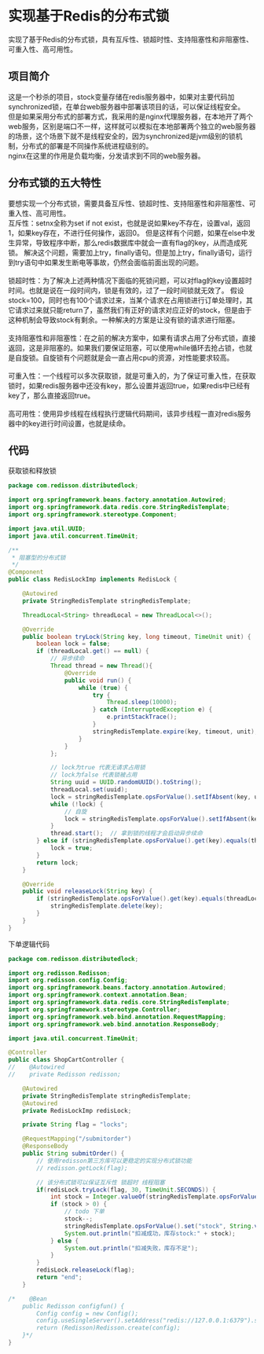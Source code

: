 # 实现基于Redis的分布式锁
实现了基于Redis的分布式锁，具有互斥性、锁超时性、支持阻塞性和非阻塞性、可重入性、高可用性。

## 项目简介
这是一个秒杀的项目，stock变量存储在redis服务器中，如果对主要代码加synchronized锁，在单台web服务器中部署该项目的话，可以保证线程安全。<br>
但是如果采用分布式的部署方式，我采用的是nginx代理服务器，在本地开了两个web服务，区别是端口不一样，这样就可以模拟在本地部署两个独立的web服务器的场景，这个场景下就不是线程安全的，因为synchronized是jvm级别的锁机制，分布式的部署是不同操作系统进程级别的。<br>
nginx在这里的作用是负载均衡，分发请求到不同的web服务器。<br>

## 分布式锁的五大特性
要想实现一个分布式锁，需要具备互斥性、锁超时性、支持阻塞性和非阻塞性、可重入性、高可用性。<br>
互斥性：setnx全称为set if not exist，也就是说如果key不存在，设置val，返回1，如果key存在，不进行任何操作，返回0。
但是这样有个问题，如果在else中发生异常，导致程序中断，那么redis数据库中就会一直有flag的key，从而造成死锁。
解决这个问题，需要加上try，finally语句。但是加上try，finally语句，运行到try语句中如果发生断电等事故，仍然会面临前面出现的问题。<br>
<br>
锁超时性：为了解决上述两种情况下面临的死锁问题，可以对flag的key设置超时时间。也就是说在一段时间内，锁是有效的，过了一段时间锁就无效了。
假设stock=100，同时也有100个请求过来，当某个请求在占用锁进行订单处理时，其它请求过来就只能return了，虽然我们有正好的请求对应正好的stock，但是由于这种机制会导致stock有剩余。一种解决的方案是让没有锁的请求进行阻塞。<br>
<br>
支持阻塞性和非阻塞性：在之前的解决方案中，如果有请求占用了分布式锁，直接返回，这是非阻塞的。如果我们要保证阻塞，可以使用while循环去抢占锁，也就是自旋锁。自旋锁有个问题就是会一直占用cpu的资源，对性能要求较高。<br>
<br>
可重入性：一个线程可以多次获取锁，就是可重入的，为了保证可重入性，在获取锁时，如果redis服务器中还没有key，那么设置并返回true，如果redis中已经有key了，那么直接返回true。<br>
<br>
高可用性：使用异步线程在线程执行逻辑代码期间，该异步线程一直对redis服务器中的key进行时间设置，也就是续命。<br>

## 代码
获取锁和释放锁
```java
package com.redisson.distributedlock;

import org.springframework.beans.factory.annotation.Autowired;
import org.springframework.data.redis.core.StringRedisTemplate;
import org.springframework.stereotype.Component;

import java.util.UUID;
import java.util.concurrent.TimeUnit;

/**
 * 阻塞型的分布式锁
 */
@Component
public class RedisLockImp implements RedisLock {

    @Autowired
    private StringRedisTemplate stringRedisTemplate;

    ThreadLocal<String> threadLocal = new ThreadLocal<>();

    @Override
    public boolean tryLock(String key, long timeout, TimeUnit unit) {
        boolean lock = false;
        if (threadLocal.get() == null) {
            // 异步续命
            Thread thread = new Thread(){
                @Override
                public void run() {
                    while (true) {
                        try {
                            Thread.sleep(10000);
                        } catch (InterruptedException e) {
                            e.printStackTrace();
                        }
                        stringRedisTemplate.expire(key, timeout, unit);
                    }
                }
            };

            // lock为true 代表无请求占用锁
            // lock为false 代表锁被占用
            String uuid = UUID.randomUUID().toString();
            threadLocal.set(uuid);
            lock = stringRedisTemplate.opsForValue().setIfAbsent(key, uuid, timeout, unit);
            while (!lock) {
                // 自旋
                lock = stringRedisTemplate.opsForValue().setIfAbsent(key, uuid, timeout, unit);
            }
            thread.start();  // 拿到锁的线程才会启动异步续命
        } else if (stringRedisTemplate.opsForValue().get(key).equals(threadLocal.get())) {
            lock = true;
        }
        return lock;
    }

    @Override
    public void releaseLock(String key) {
        if (stringRedisTemplate.opsForValue().get(key).equals(threadLocal.get())) {
            stringRedisTemplate.delete(key);
        }
    }
}

```

下单逻辑代码
```java
package com.redisson.distributedlock;

import org.redisson.Redisson;
import org.redisson.config.Config;
import org.springframework.beans.factory.annotation.Autowired;
import org.springframework.context.annotation.Bean;
import org.springframework.data.redis.core.StringRedisTemplate;
import org.springframework.stereotype.Controller;
import org.springframework.web.bind.annotation.RequestMapping;
import org.springframework.web.bind.annotation.ResponseBody;

import java.util.concurrent.TimeUnit;

@Controller
public class ShopCartController {
//    @Autowired
//    private Redisson redisson;

    @Autowired
    private StringRedisTemplate stringRedisTemplate;
    @Autowired
    private RedisLockImp redisLock;

    private String flag = "locks";

    @RequestMapping("/submitorder")
    @ResponseBody
    public String submitOrder() {
        // 使用redisson第三方库可以更稳定的实现分布式锁功能
        // redisson.getLock(flag);

        // 该分布式锁可以保证互斥性 锁超时 线程阻塞
        if(redisLock.tryLock(flag, 30, TimeUnit.SECONDS)) {
            int stock = Integer.valueOf(stringRedisTemplate.opsForValue().get("stock"));
            if (stock > 0) {
                // todo 下单
                stock--;
                stringRedisTemplate.opsForValue().set("stock", String.valueOf(stock));
                System.out.println("扣减成功，库存stock:" + stock);
            } else {
                System.out.println("扣减失败，库存不足");
            }
        }
        redisLock.releaseLock(flag);
        return "end";
    }

/*    @Bean
    public Redisson configfun() {
        Config config = new Config();
        config.useSingleServer().setAddress("redis://127.0.0.1:6379").setDatabase(0);
        return (Redisson)Redisson.create(config);
    }*/
}

```

